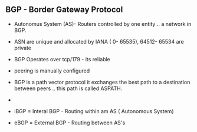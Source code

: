 ## BGP - Border Gateway Protocol

* Autonomus System (AS)- Routers controlled by one entity .. a network in BGP.
* ASN are unique and allocated by IANA ( 0- 65535), 64512- 65534 are private
* BGP Operates over tcp/179 - its reliable
* peering is manually configured
* BGP is a path vector protocol it exchanges the best path to a destination between peers .. this path is called ASPATH.
* 


* iBGP = Interal BGP - Routing within am AS ( Autonomous System)
* eBGP = External BGP - Routing between AS's
